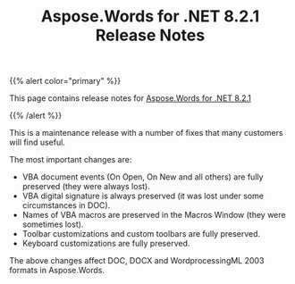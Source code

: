 ﻿---
title: Aspose.Words for .NET 8.2.1 Release Notes
description: "Aspose.Words for .NET 8.2.1 Release Notes – learn about the latest updates and fixes."
type: docs
weight: 70
url: /net/aspose-words-for-net-8-2-1-release-notes/
---

{{% alert color="primary" %}} 

This page contains release notes for [Aspose.Words for .NET 8.2.1](https://downloads.aspose.com/words/net/new-releases/aspose.words-for-.net-8.2.1/)

{{% /alert %}} 

This is a maintenance release with a number of fixes that many customers will find useful.

The most important changes are:

- VBA document events (On Open, On New and all others) are fully preserved (they were always lost).
- VBA digital signature is always preserved (it was lost under some circumstances in DOC).
- Names of VBA macros are preserved in the Macros Window (they were sometimes lost).
- Toolbar customizations and custom toolbars are fully preserved.
- Keyboard customizations are fully preserved.

The above changes affect DOC, DOCX and WordprocessingML 2003 formats in Aspose.Words.




